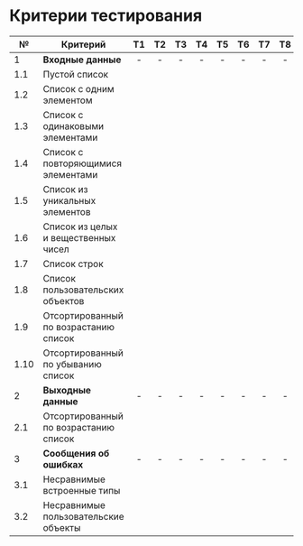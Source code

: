 # Критерии тестирования

| №    | Критерий                              | Т1 | Т2 | Т3 | Т4 | Т5 | Т6 | Т7 | Т8 |
|------|---------------------------------------|:--:|:--:|:--:|:--:|:--:|:--:|:--:|:--:|
| 1    | **Входные данные**                    | -  | -  | -  | -  | -  | -  | -  | -  |
| 1.1  | Пустой список                         |    |    |    |    |    |    |    |    |
| 1.2  | Список с одним элементом              |    |    |    |    |    |    |    |    |
| 1.3  | Список с одинаковыми элементами       |    |    |    |    |    |    |    |    |
| 1.4  | Список с повторяющимися элементами    |    |    |    |    |    |    |    |    |
| 1.5  | Список из уникальных элементов        |    |    |    |    |    |    |    |    |
| 1.6  | Список из целых и вещественных чисел  |    |    |    |    |    |    |    |    |
| 1.7  | Список строк                          |    |    |    |    |    |    |    |    |
| 1.8  | Список пользовательских объектов      |    |    |    |    |    |    |    |    |
| 1.9  | Отсортированный по возрастанию список |    |    |    |    |    |    |    |    |
| 1.10 | Отсортированный по убыванию список    |    |    |    |    |    |    |    |    |
| 2    | **Выходные данные**                   | -  | -  | -  | -  | -  | -  | -  | -  |
| 2.1  | Отсортированный по возрастанию список |    |    |    |    |    |    |    |    |
| 3    | **Сообщения об ошибках**              | -  | -  | -  | -  | -  | -  | -  | -  |
| 3.1  | Несравнимые встроенные типы           |    |    |    |    |    |    |    |    |
| 3.2  | Несравнимые пользовательские объекты  |    |    |    |    |    |    |    |    |